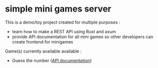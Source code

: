 # simple mini games server

This is a demo/toy project created for multiple purposes :
- learn how to make a REST API using Rust and axum
- provide API documentation for all mini games so other developers can create frontend for minigames
  
  
  
Game(s) currently available available :
- Guess the number ([API documentation](./guess_the_number/README.md))